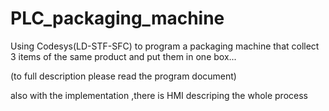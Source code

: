 # PLC_packaging_machine

Using Codesys(LD-STF-SFC) to program a packaging machine that collect 3 items of the same product and put them in one box... 

(to full description please read the program document) 

also with the implementation ,there is HMI descriping the whole process 
